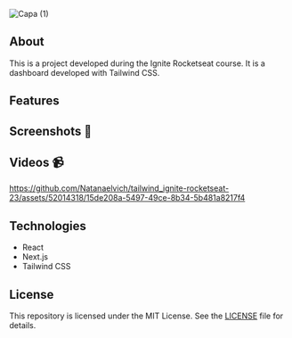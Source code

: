 ![Capa (1)](https://github.com/Natanaelvich/tailwind_ignite-rocketseat-23/assets/52014318/80f7d1e1-c3d1-4afb-8cc8-e1aa93ea5fdf)

## About

This is a project developed during the Ignite Rocketseat course. It is a dashboard developed with Tailwind CSS.

## Features

<!-- emoji screenshot here  -->
## Screenshots 📸

<!-- <p align="center">
  <img alt="Simulator Screenshot - iPhone 14 - 2023-07-30 at 10 33 36" src="https://github.com/Natanaelvich/iweather_ignite-rocketseat-23/assets/52014318/9e29ffb9-f61b-4f96-8407-45dcb7e9b6f1"
    width="200px">
    <img alt="Simulator Screenshot - iPhone 14 - 2023-07-30 at 10 33 44" src="https://github.com/Natanaelvich/iweather_ignite-rocketseat-23/assets/52014318/c28756c3-0f68-41eb-9dc3-c4bdae6adb30"
    width="200px">
    <img alt="Simulator Screenshot - iPhone 14 - 2023-07-30 at 10 33 49" src="https://github.com/Natanaelvich/iweather_ignite-rocketseat-23/assets/52014318/54b06e0c-115d-4a92-82c8-be0449a8980e"
    width="200px">
</p> -->

## Videos 📹

https://github.com/Natanaelvich/tailwind_ignite-rocketseat-23/assets/52014318/15de208a-5497-49ce-8b34-5b481a8217f4

## Technologies

- React
- Next.js
- Tailwind CSS

## License

This repository is licensed under the MIT License. See the [LICENSE](/LICENSE) file for details.
